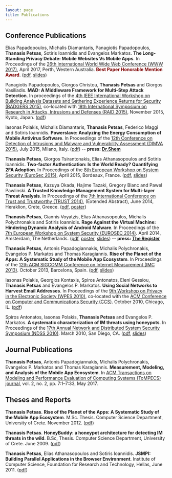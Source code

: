 ```yaml
---
layout: page
title: Publications
---
```



## Conference Publications


Elias Papadopoulos, Michalis Diamantaris, Panagiotis Papadopoulos, **Thanasis Petsas**, Sotiris Ioannidis
and Evangelos Markatos. **The Long-Standing Privacy Debate: Mobile Websites Vs Mobile Apps**. In Proceedings of the
[26th International World Wide Web Conference (WWW 2017)][WWW2017], April 2017, Perth, Western Australia.
<strong><span style="color:#7f0000">Best Paper Honorable Mention Award</span></strong>.
([pdf][webvsmob_paper], [slides][webvsmob_slides])


Panagiotis Papadopoulos, Giorgos Christou, **Thanasis Petsas** and Giorgos Vasiliadis.
**MAD: A Middleware Framework for Multi-Step Attack Detection**. In proceedings of the
[4th IEEE International Workshop on Building Analysis Datasets and Gathering Experience Returns for Security (BADGERS 2015)][BADGERS2015],
co-located with [18th International Symposium on Research in Attacks, Intrusions and Defenses (RAID 2015)][RAID2015],
November 2015, Kyoto, Japan. ([pdf][mad_paper])


Iasonas Polakis, Michalis Diamantaris, **Thanasis Petsas**, Federico Maggi and Sotiris Ioannidis.
**Powerslave: Analyzing the Energy Consumption of Mobile Antivirus Software**. In Proceedings of the
[12th Conference on Detection of Intrusions and Malware and Vulnerability Assessment (DIMVA 2015)][DIMVA2015],
July 2015, Milano, Italy. ([pdf][powerslave_paper]) -- **press: [Dr.Shem][powerslave_drshem]**


**Thanasis Petsas**, Giorgos Tsirantonakis, Elias Athanasopoulos and Sotiris Ioannidis.
**Two-factor Authentication: Is the World Ready? Quantifying 2FA Adoption**. In Proceedings of the
[8th European Workshop on System Security (EuroSec 2015)][EUROSEC2015], April 2015, Bordeaux, France.
([pdf][2fa_paper], [slides][2fa_slides])


**Thanasis Petsas**, Kazuya Okada, Hajime Tazaki, Gregory Blanc and Pawel Pawlinski.
**A Trusted Knowledge Management System for Multi-layer Threat Analysis**. In Proceedings of the
[7th International Conference on Trust and Trustworthy (TRUST 2014)][TRUST2014], (Extended Abstract),
June 2014, Heraklion, Crete, Greece. ([pdf][kms], [poster][kms_poster])

**Thanasis Petsas**, Giannis Voyatzis, Elias Athanasopoulos, Michalis Polychronakis and
Sotiris Ioannidis. **Rage Against the Virtual Machine: Hindering Dynamic Analysis of
Android Malware**. In Proceedings of the [7th European Workshop on System Security (EUROSEC 2014)][EUROSEC2014].
April 2014, Amsterdam, The Netherlands. ([pdf][ratvm_paper], [poster][ratvm_poster], [slides][ratvm_slides])
-- **press: [The Register][ratvm_register]**


**Thanasis Petsas**, Antonis Papadogiannakis, Michalis Polychronakis, Evangelos P. Markatos and
Thomas Karagiannis. **Rise of the Planet of the Apps: A Systematic Study of the Mobile App
Ecosystem**. In Proceedings of the [12th ACM SIGCOMM Conference on Internet Measurement (IMC 2013)][IMC2013].
October 2013, Barcelona, Spain. ([pdf][appstores], [slides][appstores_slides])


Iasonas Polakis, Georgios Kontaxis, Spiros Antonatos, Eleni Gessiou, **Thanasis Petsas**
and Evangelos P. Markatos. **Using Social Networks to Harvest Email Addresses**. In Proceedings
of the [9th Workshop on Privacy in the Electronic Society (WPES 2010)][WPES2010],
co-located with the [ACM Conference on Computer and Communications Security (CCS)][CCS2010]. 
October 2010, Chicago, IL. ([pdf][sociospam])


Spiros Antonatos, Iasonas Polakis, **Thanasis Petsas** and Evangelos P. Markatos. **A systematic
characterization of IM threats using honeypots**. In Proceedings of the
[17th Annual Network and Distributed System Security Symposium (NDSS 2010)][NDSS2010].
March 2010, San Diego, CA. ([pdf][honeybuddy], [slides][honeybuddy_slides])


## Journal Publications


**Thanasis Petsas**, Antonis Papadogiannakis, Michalis Polychronakis, Evangelos P.
Markatos and Thomas Karagiannis. **Measurement, Modeling, and Analysis of
the Mobile App Ecosystem**. In
[ACM Transactions on Modeling and Performance Evaluation of Computing Systems (ToMPECS) journal][TOMPECS],
vol. 2, no. 2, pp. 7:1–7:33, May 2017.


## Theses and Reports

**Thanasis Petsas**. **Rise of the Planet of the Apps: A Systematic Study of the Mobile App Ecosystem**. M.Sc. Thesis.
Computer Science Department, University of Crete. November 2012. ([pdf][msc_thesis])

**Thanasis Petsas**. **HoneyBuddy: a honeypot architecture for detecting IM threats in the wild**. B.Sc, Thesis.
Computer Science Department, University of Crete. June 2009. ([pdf][bsc_thesis])

**Thanasis Petsas**, Elias Athanasopoulos and Sotiris Ioannidis.
**JSMPI: Building Parallel Applications in the Browser Environment**.
Institute of Computer Science, Foundation for Research and Technology, Hellas, June 2011. ([pdf][jsmpi])

[NDSS2010]: https://www.ndss-symposium.org/ndss2010/
[WPES2010]: http://wpes10.csi.muohio.edu/
[CCS2010]: http://www.sigsac.org/ccs/CCS2010/
[IMC2013]: http://conferences.sigcomm.org/imc/2013/
[EUROSEC2014]: http://www.syssec-project.eu/eurosec-2014/
[TRUST2014]: https://www.ics.forth.gr/trust2014/
[EUROSEC2015]: http://www.syssec-project.eu/eurosec-2015/
[BADGERS2015]: http://www.necoma-project.eu/badgers-2015/
[RAID2015]: http://www.raid2015.org/
[DIMVA2015]: https://www.dimva.org/dimva2015/
[TOMPECS]: https://tompecs.acm.org/
[WWW2017]: http://www2017.com.au/
[honeybuddy]: /media/pdfs/ndss2010.pdf
[honeybuddy_slides]: /media/presentations/ndss2010.ppt
[sociospam]: /media/pdfs/wpes2010.pdf
[appstores]: /media/pdfs/appstores_imc2013.pdf
[appstores_slides]: /media/presentations/appstores_imc13.pptx
[ratvm_paper]: /media/pdfs/ratvm_eurosec2014.pdf
[ratvm_poster]: /media/pdfs/ratvm_poster_eurosec2014.pdf
[ratvm_slides]: /media/presentations/ratvm_eurosec14.pptx
[ratvm_register]: https://www.theregister.co.uk/2014/05/13/droid_malware_cloak_outwits_google_bouncer_and_friends/
[kms]: /media/pdfs/kms_trust2014.pdf
[kms_poster]: /media/pdfs/kms_poster_trust2014.pdf
[2fa_paper]: /media/pdfs/2fa_eurosec2015.pdf
[2fa_slides]: /media/presentations/2fa_eurosec2015.pptx
[mad_paper]: /media/pdfs/mad_badgers2015.pdf
[powerslave_paper]: /media/pdfs/powerslave_dimva2015.pdf
[powerslave_drshem]: http://drshem.com/2015/11/08/analyzing-the-power-consumption-of-mobile-antivirus-software-on-android-devices/
[webvsmob_paper]: /media/pdfs/webvsmob_www2017.pdf
[webvsmob_slides]: /media/presentations/webvsmob_www2017_slides.pdf

[msc_thesis]: /media/pdfs/Athanasios-Petsas-Master-Thesis-2012.pdf
[bsc_thesis]: /media/pdfs/undergraduate_thesis.pdf 
[jsmpi]: /media/pdfs/jsmpi.pdf

